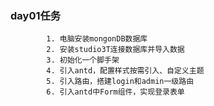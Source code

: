 ### day01任务
			1. 电脑安装mongonDB数据库
			2. 安装studio3T连接数据库并导入数据
			3. 初始化一个脚手架
			4. 引入antd，配置样式按需引入、自定义主题
			5. 引入路由，搭建login和admin一级路由
			6. 引入antd中Form组件，实现登录表单
